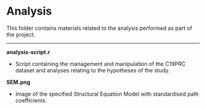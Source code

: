 # Analysis 

This folder contains materials related to the analysis performed as part of the project. 

---

**analysis-script.r**

* Script containing the management and manipulation of the C19PRC dataset and analyses relating to the hypotheses of the study. 

**SEM.png**

* Image of the specified Structural Equation Model with standardised path coefficients.
